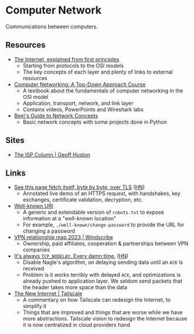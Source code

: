 # Computer Network

Communications between computers.

## Resources

- [The Internet, explained from first principles](https://explained-from-first-principles.com/internet/)
  - Starting from protocols to the OSI models
  - The key concepts of each layer and plenty of links to external resources
- [Computer Networking: A Top-Down Approach Course](https://gaia.cs.umass.edu/kurose_ross/lectures.php)
  - A textbook about the fundamentals of computer networking in the OSI model
  - Application, transport, network, and link layer
  - Contains videos, PowerPoints and Wireshark labs
- [Beej's Guide to Network Concepts](https://beej.us/guide/bgnet0/html/split/)
  - Basic network concepts with some projects done in Python

## Sites

- [The ISP Column | Geoff Huston](https://www.potaroo.net/ispcol/index.html)

## Links

- [See this page fetch itself, byte by byte, over TLS](https://subtls.pages.dev/)
  ([HN](https://news.ycombinator.com/item?id=35884437))
  - Annotated live demo of an HTTPS request, with handshakes, key exchanges,
    certificate validation, decryption, etc.
- [Well-known URI](https://en.wikipedia.org/w/index.php?title=Well-known_URI#List_of_well-known_URIs)
  - A generic and extendable version of `robots.txt` to expose information at a
    "well-known location"
  - For example, `./well-known/change-password` to provide the URL for changing
    a password
- [VPN relationship map 2023 | Windscribe](https://windscribe.com/vpnmap)
  - Ownership, paid affiliates, cooperation & partnerships between VPN companies
- [It's always `TCP_NODELAY`. Every damn time.](https://brooker.co.za/blog/2024/05/09/nagle.html)
  ([HN](https://news.ycombinator.com/item?id=40310896))
  - Disable Nagle's algorithm, on delaying sending data until an `ACK` is
    received
  - Problem is it works terribly with delayed `ACK`, and optimizations is
    already pushed to application layer. We seldom send packets that the header
    takes more space than the data
- [The New Internet | Tailscale](https://tailscale.com/blog/new-internet)
  - A commentary on how Tailscale can redesign the Internet, to simplify it
  - Things that are improved and things that are worse while we have more
    abstractions. Tailscale vision to redesign the Internet because it is now
    centralized in cloud providers hand

